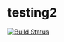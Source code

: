 # testing2
[![Build Status](https://travis-ci.org/egorhristoforov/testing2.svg?branch=master)](https://travis-ci.org/egorhristoforov/testing2)
